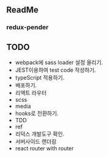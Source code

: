 ## ReadMe

### redux-pender


## TODO
- webpack에 sass loader 설정 올리기.
- JEST이용하여 test code 작성하기.
- typeScript 적용하기.
- 배포하기.
- 리액트 라우터
- scss
- media
- hooks로 전환하기.
- TDD
- ref
- 리덕스 개발도구 확인.
- 서버사이드 랜더링
- react router with router